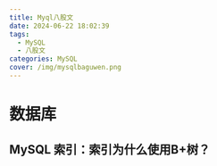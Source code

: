 ```yaml
---
title: Myql八股文
date: 2024-06-22 18:02:39
tags:
  - MySQL
  - 八股文
categories: MySQL
cover: /img/mysqlbaguwen.png
---
```


# 数据库

## MySQL 索引：索引为什么使用B+树？

